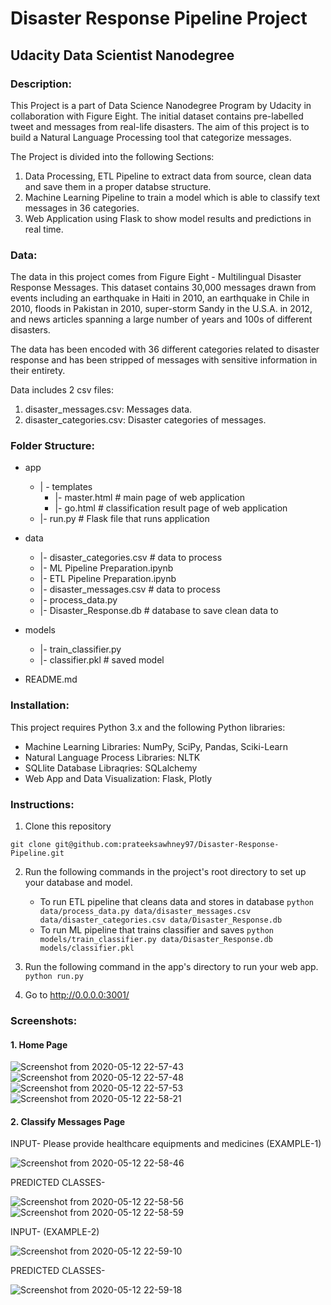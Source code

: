 # Disaster Response Pipeline Project

## Udacity Data Scientist Nanodegree

### Description:

This Project is a part of Data Science Nanodegree Program by Udacity in collaboration with Figure Eight. The initial dataset contains pre-labelled tweet and messages from real-life disasters. The aim of this project is to build a Natural Language Processing tool that categorize messages.

The Project is divided into the following Sections:

1. Data Processing, ETL Pipeline to extract data from source, clean data and save them in a proper databse structure.
2. Machine Learning Pipeline to train a model which is able to classify text messages in 36 categories.
3. Web Application using Flask to show model results and predictions in real time.

### Data:

The data in this project comes from Figure Eight - Multilingual Disaster Response Messages. This dataset contains 30,000 messages drawn from events including an earthquake in Haiti in 2010, an earthquake in Chile in 2010, floods in Pakistan in 2010, super-storm Sandy in the U.S.A. in 2012, and news articles spanning a large number of years and 100s of different disasters.

The data has been encoded with 36 different categories related to disaster response and has been stripped of messages with sensitive information in their entirety.

Data includes 2 csv files:

1. disaster_messages.csv: Messages data.
2. disaster_categories.csv: Disaster categories of messages.

### Folder Structure:

* app
    * | - templates
        * |- master.html # main page of web application
        * |- go.html # classification result page of web application
    * |- run.py # Flask file that runs application

* data
   * |- disaster_categories.csv # data to process
   * |- ML Pipeline Preparation.ipynb
   * |- ETL Pipeline Preparation.ipynb
   * |- disaster_messages.csv # data to process
   * |- process_data.py
   * |- Disaster_Response.db # database to save clean data to
   
* models
   * |- train_classifier.py
   * |- classifier.pkl # saved model

* README.md

### Installation:

This project requires Python 3.x and the following Python libraries:

* Machine Learning Libraries: NumPy, SciPy, Pandas, Sciki-Learn
* Natural Language Process Libraries: NLTK
* SQLlite Database Libraqries: SQLalchemy
* Web App and Data Visualization: Flask, Plotly

### Instructions:

1. Clone this repository

```
git clone git@github.com:prateeksawhney97/Disaster-Response-Pipeline.git
```

2. Run the following commands in the project's root directory to set up your database and model.

    - To run ETL pipeline that cleans data and stores in database
        `python data/process_data.py data/disaster_messages.csv data/disaster_categories.csv data/Disaster_Response.db`
    - To run ML pipeline that trains classifier and saves
        `python models/train_classifier.py data/Disaster_Response.db models/classifier.pkl`

3. Run the following command in the app's directory to run your web app.
    `python run.py`

4. Go to http://0.0.0.0:3001/

### Screenshots:

#### 1. Home Page

![Screenshot from 2020-05-12 22-57-43](https://user-images.githubusercontent.com/34116562/81772729-39c76c80-9504-11ea-85e9-e5f45db2cbf6.png)
![Screenshot from 2020-05-12 22-57-48](https://user-images.githubusercontent.com/34116562/81772741-3d5af380-9504-11ea-9ce3-afc7e78dddda.png)
![Screenshot from 2020-05-12 22-57-53](https://user-images.githubusercontent.com/34116562/81772747-41871100-9504-11ea-942b-38846c7d49bf.png)
![Screenshot from 2020-05-12 22-58-21](https://user-images.githubusercontent.com/34116562/81772751-451a9800-9504-11ea-9fe6-76bae5341ad4.png)

#### 2. Classify Messages Page

INPUT- Please provide healthcare equipments and medicines (EXAMPLE-1)

![Screenshot from 2020-05-12 22-58-46](https://user-images.githubusercontent.com/34116562/81772761-4c41a600-9504-11ea-88af-90ecd9eb4ff5.png)

PREDICTED CLASSES- 

![Screenshot from 2020-05-12 22-58-56](https://user-images.githubusercontent.com/34116562/81772878-9b87d680-9504-11ea-8190-b9e4c8ae9e5b.png)
![Screenshot from 2020-05-12 22-58-59](https://user-images.githubusercontent.com/34116562/81772887-9fb3f400-9504-11ea-8ed5-aae7f9d51e2d.png)

INPUT- (EXAMPLE-2)

![Screenshot from 2020-05-12 22-59-10](https://user-images.githubusercontent.com/34116562/81773045-13560100-9505-11ea-8a95-f0992ec2236e.png)

PREDICTED CLASSES- 

![Screenshot from 2020-05-12 22-59-18](https://user-images.githubusercontent.com/34116562/81773048-14872e00-9505-11ea-874f-b5fa49ac5d28.png)

